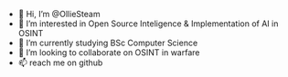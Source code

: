 - 👋 Hi, I’m @OllieSteam
- 👀 I’m interested in Open Source Inteligence & Implementation of AI in OSINT
- 🌱 I’m currently studying BSc Computer Science 
- 💞️ I’m looking to collaborate on OSINT in warfare
- 📫 reach me on github

<!---
OllieSteam/OllieSteam is a ✨ special ✨ repository because its `README.md` (this file) appears on your GitHub profile.
You can click the Preview link to take a look at your changes.
--->
